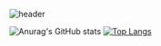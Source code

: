 ![header](https://capsule-render.vercel.app/api?type=waving&color=auto&height=300&section=header&text=WELCOME&fontColor=364765&fontSize=90)

![Anurag's GitHub stats](https://github-readme-stats.vercel.app/api?username=Choiyu330&show_icons=true&theme=nord)   [![Top Langs](https://github-readme-stats.vercel.app/api/top-langs/?username=Choiyu330&layout=compact)](https://github.com/anuraghazra/github-readme-stats)
